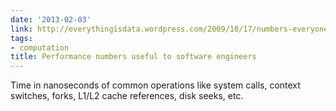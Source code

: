 ```yaml
---
date: '2013-02-03'
link: http://everythingisdata.wordpress.com/2009/10/17/numbers-everyone-should-know/
tags:
- computation
title: Performance numbers useful to software engineers
---
```


Time in nanoseconds of common operations like system calls, context switches, forks, L1/L2 cache references, disk seeks, etc.
